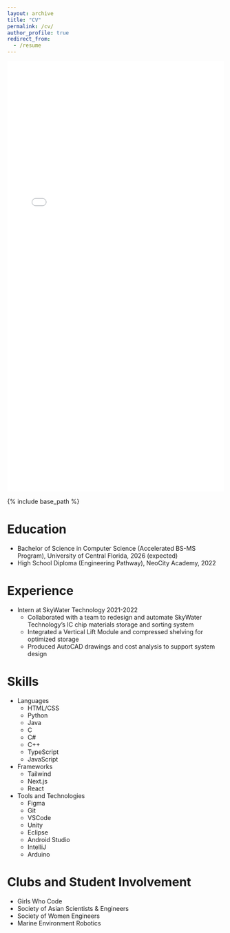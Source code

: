 ```yaml
---
layout: archive
title: "CV"
permalink: /cv/
author_profile: true
redirect_from:
  - /resume
---
```


<iframe src="{{ '/files/resume.pdf' | relative_url }}" width="100%" height="1000px" style="border:none;"></iframe>

{% include base_path %}

Education
======
* Bachelor of Science in Computer Science (Accelerated BS-MS Program), University of Central Florida, 2026 (expected)
* High School Diploma (Engineering Pathway), NeoCity Academy, 2022

Experience
======
* Intern at SkyWater Technology 2021-2022
  * Collaborated with a team to redesign and automate SkyWater Technology’s IC chip materials storage and sorting system
  * Integrated a Vertical Lift Module and compressed shelving for optimized storage
  * Produced AutoCAD drawings and cost analysis to support system design
  
Skills
======
* Languages
  * HTML/CSS
  * Python
  * Java
  * C
  * C#
  * C++
  * TypeScript
  * JavaScript
* Frameworks
  * Tailwind
  * Next.js
  * React
* Tools and Technologies
  * Figma
  * Git
  * VSCode
  * Unity
  * Eclipse
  * Android Studio
  * IntelliJ
  * Arduino


Clubs and Student Involvement
======
* Girls Who Code
* Society of Asian Scientists & Engineers
* Society of Women Engineers
* Marine Environment Robotics

